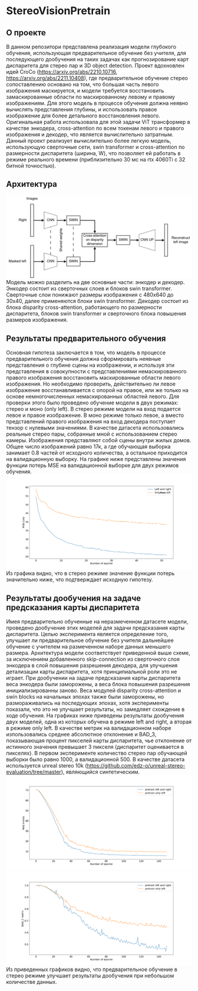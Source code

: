 # StereoVisionPretrain
## О проекте
В данном репозитори представлена реализация модели глубокого обучения, использующая предварительное обучение без учителя, для последующего 
дообучения на таких задачах как прогнозирование карт диспаритета для стерео пар и 3D object detection. Проект вдохновлен идей СroСo (https://arxiv.org/abs/2210.10716, https://arxiv.org/abs/2211.10408), где предварительное обучение стерео сопоставлению основано на том, что большая часть левого изображения маскируется, и модели требуется восстановить замаскированные области по маскированному левому и правому изображениям. Для этого модель в процессе обучения должна неявно вычислять представления глубины, и использовать правое изображение для более детального восстановления левого. Оригинальная работа использовала для этой задачи ViT трансформер в качестве энкодера, cross-attention по всем токенам левого и правого изображения и декодер, что является вычислительно затратным. Данный проект реализует вычислительно более легкую модель, использующую сверточные сети, swin transformer и cross-attention по размерности диспаритета (ширина, W), что позволяет ей работать в режиме реального времени (приблизительно 30 мс на rtx 4060Ti с 32 битной точностью). 
## Архитектура
![Архитектура модели](images/architecture.png)
Модель можно разделить на две основные части: энкодер и декодер. Энкодер состоит из сверточных слоев и блоков swin transformer. Сверточные слои понижают размеры изображения с 480х640 до 30х40, далее применяются блоки swin transformer. Декодер состоит из блока disparity cross-attention, работающего по размерности диспаритета, блоков swin transformer и сверточного блока повышения размеров изображения. 
## Результаты предварительного обучения
Основная гипотеза заключается в том, что модель в процессе предварительного обучения должна сформировать неявные представления о глубине сцены на изображении, и используя эти представления в совокупности с представлениями немаскированного правого изображения восстановить маскированные области левого изображения. Но необходимо проверить, действительно ли левое изображение восстанавливается с опорой на правое, или же только на основе немногочисленных немаскированных областей левого. Для проверки этого было проведено обучение модели в двух режимах: стерео и моно (only left). В стерео режиме модели на вход подается левое и правое изображение. В моно режиме только левое, а вместо представлений правого изображения на вход декодера поступает тензор с нулевыми значениями. В качестве датасета использовались реальные стерео пары, собранные мной с использованием стерео камеры. Изображения представляют собой сцены внутри жилых домов. Общее число изображений равно 17к, а где обучающая выборка занимает 0.8 частей от исходного количества, а остальное приходится на валидационную выборку. На графике ниже представлены значения функции потерь MSE на валидационной выборке для двух режимов обучения.
![Результат предварительного обучения](images/pretrain_loss.png)
Из графика видно, что в стерео режиме значение функции потерь значительно ниже, что подтверждает исходную гипотезу.
## Результаты дообучения на задаче предсказания карты диспаритета
Имея предварительно обученные на неразмеченном датасете модели, проведено дообучение этих моделей для задачи предсказания карты диспаритета. Целью эксперимента является определение того, улучшает ли предварительное обучение без учителя дальнейшее обучение с учителем на размеченном наборе данных меньшего размера. Архитектура модели соответствует приведенной выше схеме, за исключением добавленного skip-connection из сверточного слоя энкодера в слой повышения разрешения декодера, для улучшения детализации карты диспаритета, хотя принципиальной роли это не играет. При дообучении на задаче предсказания карты диспаритета веса энкодера были заморожены, а веса блока повышения разрешения инициализированны заново. Веса модулей disparity cross-attention и swin blocks на начальных эпохах также были заморожены, но размораживались на последующих эпохах, хотя эксперименты показали, что это не улучшает результаты, но замедляет схождение в ходе обучения. На графиках ниже приведены результаты дообучения двух моделей, одна из которых обучена в режиме left and right, а вторая в режиме only left. В качестве метрик на валидационном наборе изпользовались среднее абсолютное отклонение и BAD_3, показывающая процент пикселей карты диспаритета, чье отклонение от истинного значения превышает 3 пикселя (диспаритет оценивается в пикселях). В первом эксперименте количество стерео пар обучающей выборки было равно 1000, а валидационной 500. В качестве датасета используется unreal stereo 10k (https://github.com/edz-o/unreal-stereo-evaluation/tree/master), являющийся синтетическим. 
![Среднее абсолютное отклонение](images/MAE_metric_1k.png)
![Метрика BAD_3](images/BAD_3_metric_1k.png)
Из приведенных графиков видно, что предварительное обучение в стерео режиме улучшает результаты дообучения при небольшом количестве данных. 











